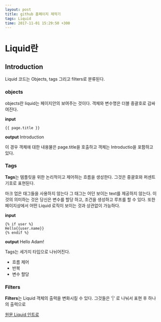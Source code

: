 ```yaml
---
layout: post
title: github 홈페이지 제작기 
tags: Liquid
time: 2017-11-01 15:29:50 +300
---
```


# Liquid란 

## Introduction 

Liquid 코드는 Objects, tags 그리고 filters로 분류된다. 

### objects
objects란 liquid는 페이지안의 보여주는 것이다. 객체와 변수명은 더블 중괄호로 감싸여진다. 

**input**
```
{{ page.title }}

```

**output**
Introduction

이 경우 객체애 대한 내용물은 page.title을 호출하고 객체는 Introductio을 포함하고 있다. 

### Tags
**Tags**는 템플릿을 위한 논리적이고 제어하는 흐름을 생성한다. 그것은 중괄호와 퍼센트 기호로 표현된다.

마크 업은 태그들을 사용하지 않는다 그 태그는 어던 보이는 text를 제공하지 않는다.
이것의 의미하는 것은 당신은 변수를 할당 하고, 조건을 생성하고 루프를 할 수 있다. 
 또한 페이지상에서 어떤 Liquid 로직이 보이는 것과 상관없이 가능하다. 

**input**

```
{% if user %}
Hello{{user.name}}
{% endif %}
```

**output**
Hello Adam!

Tags는 세가지 타입으로 나뉘어진다. 
* 흐름 제어 
* 반복 
* 변수 할당


### Filters

**Filters**는 Liquid 객체의 출력을 변화시킬 수 있다. 그것들은 '|' 로 나눠서 표현 후 하나의 출력으로 












[원문 Liquid 인트로](https://shopify.github.io/liquid/basics/introduction/)
